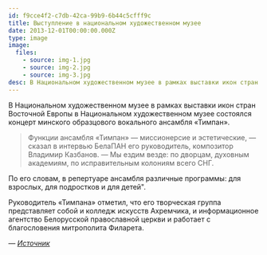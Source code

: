 ```yaml
---
id: f9cce4f2-c7db-42ca-99b9-6b44c5cfff9c
title: Выступление в национальном художественном музее
date: 2013-12-01T00:00:00.000Z
type: image
image:
  files:
    - source: img-1.jpg
    - source: img-2.jpg
    - source: img-3.jpg
desc: В Национальном художественном музее в рамках выставки икон стран Восточной Европы в Национальном художественном музее состоялся концерт минского образцового вокального ансамбля «Тимпан».
---
```

В Национальном художественном музее в рамках выставки икон стран Восточной Европы в Национальном художественном музее состоялся концерт минского образцового вокального ансамбля «Тимпан».

> Функции ансамбля «Тимпан» — миссионерсие и эстетические, — сказал в интервью БелаПАН его руководитель, композитор Владимир Казбанов. — Мы ездим везде: по дворцам, духовным академиям, по исправительным колониям всего СНГ.

По его словам, в репертуаре ансамбля различные программы: для взрослых, для подростков и для детей".

Руководитель «Тимпана» отметил, что его творческая группа представляет собой и колледж искусств Ахремчика, и информационное агентство Белорусской православной церкви и работает с благословения митрополита Филарета.

*— [Источник](https://belapan.by/archive/2013/12/02/media_timpan_ph/)*
